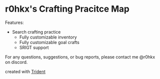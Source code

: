 # r0hkx's Crafting Pracitce Map

Features:
* Search crafting practice
  * Fully customizable inventory
  * Fully customizable goal crafts
  * SRIGT support

For any questions, suggestions, or bug reports, please contact me @r0hkx on discord.

created with [Trident](https://energyxxer.com/trident/)
